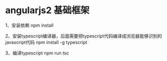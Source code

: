 # angularjs2 基础框架

1、安装依赖
npm install

2、安装typescript编译器，后面需要把typescript代码编译成浏览器能够识别的javascript代码
npm install -g typescript

3、编译typescript
npm run tsc